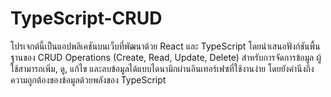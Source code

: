 # TypeScript-CRUD
โปรเจกต์นี้เป็นแอปพลิเคชันบนเว็บที่พัฒนาด้วย React และ TypeScript โดยนำเสนอฟังก์ชันพื้นฐานของ CRUD Operations (Create, Read, Update, Delete) สำหรับการจัดการข้อมูล ผู้ใช้สามารถเพิ่ม, ดู, แก้ไข และลบข้อมูลได้แบบไดนามิกผ่านอินเทอร์เฟซที่ใช้งานง่าย โดยยังคำนึงถึงความถูกต้องของข้อมูลด้วยพลังของ TypeScript
